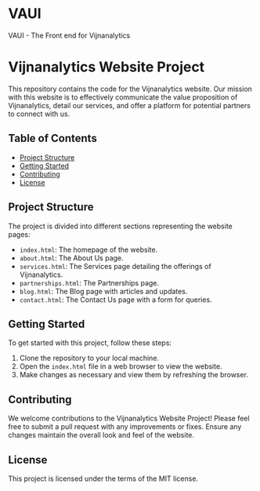 # VAUI
VAUI - The Front end for Vijnanalytics
# Vijnanalytics Website Project

This repository contains the code for the Vijnanalytics website. Our mission with this website is to effectively communicate the value proposition of Vijnanalytics, detail our services, and offer a platform for potential partners to connect with us.

## Table of Contents

- [Project Structure](#project-structure)
- [Getting Started](#getting-started)
- [Contributing](#contributing)
- [License](#license)

## Project Structure

The project is divided into different sections representing the website pages:

- `index.html`: The homepage of the website.
- `about.html`: The About Us page.
- `services.html`: The Services page detailing the offerings of Vijnanalytics.
- `partnerships.html`: The Partnerships page.
- `blog.html`: The Blog page with articles and updates.
- `contact.html`: The Contact Us page with a form for queries.

## Getting Started

To get started with this project, follow these steps:

1. Clone the repository to your local machine.
2. Open the `index.html` file in a web browser to view the website.
3. Make changes as necessary and view them by refreshing the browser.

## Contributing

We welcome contributions to the Vijnanalytics Website Project! Please feel free to submit a pull request with any improvements or fixes. Ensure any changes maintain the overall look and feel of the website.

## License

This project is licensed under the terms of the MIT license.
